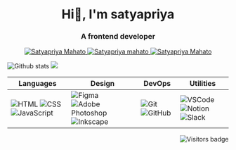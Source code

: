 <h1 align="center">
  Hi👋, I'm satyapriya
</h1>
<h3 align="center">
  A frontend developer
</h3>

<p align="center">
  <a href="mailto:satyapriyamahto@gmail.com">
    <img src="https://img.shields.io/badge/-Satyapriya%20Mahato-black?logo=gmail&style=flat&logoColor=ffffff&link=mailto:satyapriyamahto@gmail.com" alt="Satyapriya Mahato" />
  </a> 
  <a href="https://linkedin.com/in/satyapriyamahato" target="_blank">
    <img src="https://img.shields.io/badge/-Satyapriya%20Mahato-black?logo=linkedin&link=https://linkedin.com/in/satyapriyamahato" alt="Satyapriya mahato" />
  </a> 
  <a href="https://twitter.com/SatyapriyaMahto" target="_blank">
    <img src="https://img.shields.io/badge/-Satyapriya%20Mahato-black?logo=twitter&logoColor=ffffff&link=https://twitter.com/SatyapriyaMahto"  alt="Satyapriya Mahato" />
  </a>
</p>


![Github stats](https://github-readme-stats.vercel.app/api?username=satyapriyamahato&hide_border=true&show_icons=true&theme=transparent&card_width=400&rank_icon=github)
![](https://streak-stats.demolab.com/?user=satyapriyamahato&hide_border=true&theme=transparent&card_width=400&stroke=transparent)

Languages | Design | DevOps | Utilities 
--------- | ------ | ------ | --------- 
![HTML](https://img.shields.io/badge/-HTML-000?style=flat&logo=html5&logoColor=white&color=black) ![CSS](https://img.shields.io/badge/-CSS-000?style=flat&logo=css3&logoColor=white&color=black) ![JavaScript](https://img.shields.io/badge/-JavaScript-000?style=flat&logoColor=white&logo=javascript&color=black) | ![Figma](https://img.shields.io/badge/-Figma-black?style=flat&logo=figma&logoColor=white) ![Adobe Photoshop](https://img.shields.io/badge/-Photoshop-black?style=flat&logo=adobe-photoshop&logoColor=white) ![Inkscape](https://img.shields.io/badge/-inkscape-black?style=flat&logo=inkscape&logoColor=white) | ![Git](https://img.shields.io/badge/-Git-black?style=flat&logo=git&logoColor=white)![GitHub](https://img.shields.io/badge/-Github-black?style=flat&logo=github&logoColor=white) | ![VSCode](https://img.shields.io/badge/-VSCode-black?style=flat&logo=visual-studio-code&logoColor=white) ![Notion](https://img.shields.io/badge/-Notion-black?style=flat&logo=notion&logoColor=white) ![Slack](https://img.shields.io/badge/-Slack-black?style=flat&logo=slack&logoColor=white)


<a href="https://badges.pufler.dev">
    <img align="right" src="https://badges.pufler.dev/visits/tassiaaccioly/tassiaaccioly?color=black" alt="Visitors badge" />
 </a>
